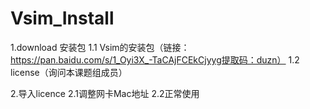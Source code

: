 # Vsim_Install

1.download 安装包
  1.1 Vsim的安装包（链接：https://pan.baidu.com/s/1_Oyi3X_-TaCAjFCEkCjyyg提取码：duzn）
  1.2 license（询问本课题组成员）

2.导入licence
  2.1调整网卡Mac地址
  2.2正常使用
